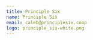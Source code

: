 ```yaml
---
title: Principle Six
name: Principle Six
email: caleb@principlesix.coop
logo: principle_six-white.png
---
```

